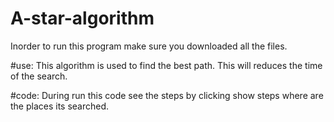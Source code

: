 # A-star-algorithm

  Inorder to run this program make sure you downloaded all the files.
  
#use:
  This algorithm is used to find the best path.
  This will reduces the time of the search.
  
#code: 
  During run this code see the steps by clicking show steps where are the places its searched.  
